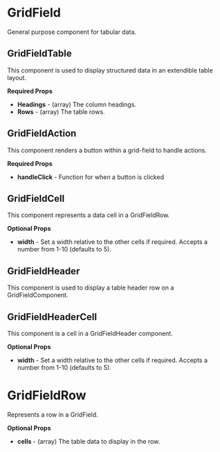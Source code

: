 # GridField

General purpose component for tabular data.

## GridFieldTable

This component is used to display structured data in an extendible table layout.

**Required Props**

 * **Headings** - (array) The column headings.
 * **Rows** - (array) The table rows.

## GridFieldAction

This component renders a button within a grid-field to handle actions.

**Required Props**

 * **handleClick** - Function for when a button is clicked

## GridFieldCell

This component represents a data cell in a GridFieldRow.

**Optional Props**

 * **width** - Set a width relative to the other cells if required. Accepts a number from 1-10 (defaults to 5).

## GridFieldHeader

This component is used to display a table header row on a GridFieldComponent.

## GridFieldHeaderCell

This component is a cell in a GridFieldHeader component.

**Optional Props**

 * **width** - Set a width relative to the other cells if required. Accepts a number from 1-10 (defaults to 5).

# GridFieldRow

Represents a row in a GridField.

**Optional Props**

 * **cells** - (array) The table data to display in the row.
